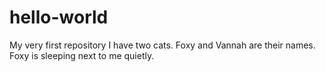 # hello-world
My very first repository
I have two cats. 
Foxy and Vannah are their names. 
Foxy is sleeping next to me quietly. 
